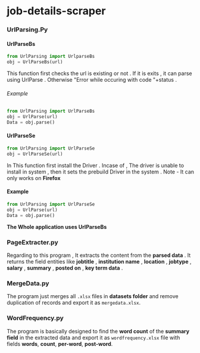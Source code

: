 # job-details-scraper

### UrlParsing.Py
#### UrlParseBs

```python
from UrlParsing import UrlparseBs
obj = UrlParseBs(url)
```
This function first checks the url is existing or not . If it is exits , it can parse using UrlParse . Otherwise "Error while occuring with code "+status . 

###### Example

```python
from UrlParsing import UrlParseBs
obj = UrlParse(url)
Data = obj.parse()
```
#### UrlParseSe

```python
from UrlParsing import UrlParseSe
obj = UrlParseSe(url)
```
In This function first install the Driver . Incase of , The driver is  unable to install in system , then it sets the prebuild Driver in the system
. 
Note - It can only works on **Firefox**

#### Example

```python
from UrlParsing import UrlParseSe
obj = UrlParse(url)
Data = obj.parse()
```
 **The Whole application uses UrlParseBs**


### PageExtracter.py
Regarding to this program , It extracts the content from the **parsed data** .
It returns the field entities like **jobtitle** , **institution name** , **location** , **jobtype** , **salary** , **summary** , **posted on** , **key term data** .
 
### MergeData.py
The program just merges all `.xlsx` files in **datasets folder** and remove duplication of records and export it as `mergedata.xlsx`.

### WordFrequency.py
The program is basically designed to find the **word count** of the **summary field** in the extracted data and export it as `wordfrequency.xlsx` file with fields **words**, **count**, **per-word**, **post-word**.
